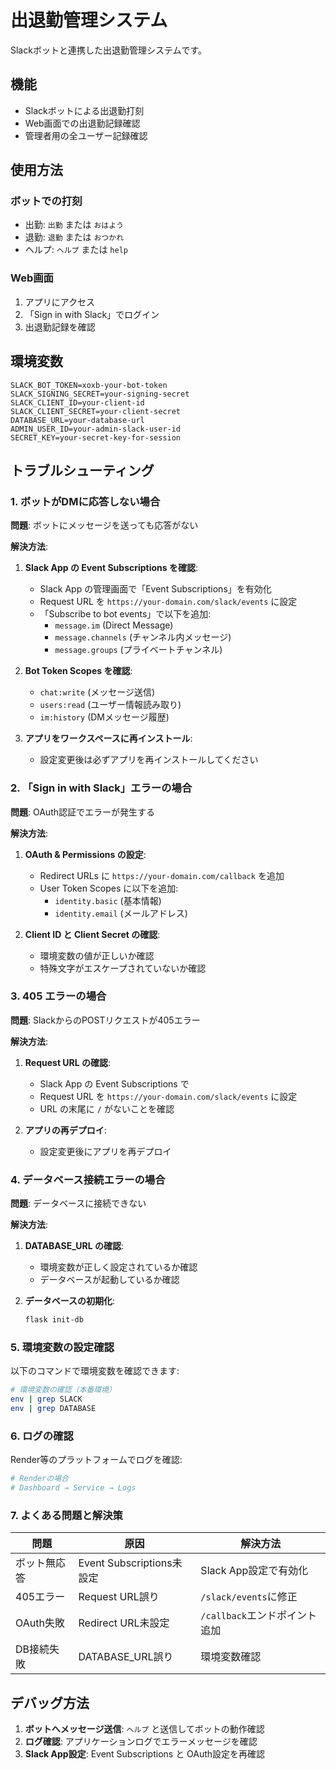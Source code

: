 # 出退勤管理システム

Slackボットと連携した出退勤管理システムです。

## 機能

- Slackボットによる出退勤打刻
- Web画面での出退勤記録確認
- 管理者用の全ユーザー記録確認

## 使用方法

### ボットでの打刻

- 出勤: `出勤` または `おはよう`
- 退勤: `退勤` または `おつかれ`
- ヘルプ: `ヘルプ` または `help`

### Web画面

1. アプリにアクセス
2. 「Sign in with Slack」でログイン
3. 出退勤記録を確認

## 環境変数

```
SLACK_BOT_TOKEN=xoxb-your-bot-token
SLACK_SIGNING_SECRET=your-signing-secret
SLACK_CLIENT_ID=your-client-id
SLACK_CLIENT_SECRET=your-client-secret
DATABASE_URL=your-database-url
ADMIN_USER_ID=your-admin-slack-user-id
SECRET_KEY=your-secret-key-for-session
```

## トラブルシューティング

### 1. ボットがDMに応答しない場合

**問題**: ボットにメッセージを送っても応答がない

**解決方法**:

1. **Slack App の Event Subscriptions を確認**:
   - Slack App の管理画面で「Event Subscriptions」を有効化
   - Request URL を `https://your-domain.com/slack/events` に設定
   - 「Subscribe to bot events」で以下を追加:
     - `message.im` (Direct Message)
     - `message.channels` (チャンネル内メッセージ)
     - `message.groups` (プライベートチャンネル)

2. **Bot Token Scopes を確認**:
   - `chat:write` (メッセージ送信)
   - `users:read` (ユーザー情報読み取り)
   - `im:history` (DMメッセージ履歴)

3. **アプリをワークスペースに再インストール**:
   - 設定変更後は必ずアプリを再インストールしてください

### 2. 「Sign in with Slack」エラーの場合

**問題**: OAuth認証でエラーが発生する

**解決方法**:

1. **OAuth & Permissions の設定**:
   - Redirect URLs に `https://your-domain.com/callback` を追加
   - User Token Scopes に以下を追加:
     - `identity.basic` (基本情報)
     - `identity.email` (メールアドレス)

2. **Client ID と Client Secret の確認**:
   - 環境変数の値が正しいか確認
   - 特殊文字がエスケープされていないか確認

### 3. 405 エラーの場合

**問題**: SlackからのPOSTリクエストが405エラー

**解決方法**:

1. **Request URL の確認**:
   - Slack App の Event Subscriptions で
   - Request URL を `https://your-domain.com/slack/events` に設定
   - URL の末尾に `/` がないことを確認

2. **アプリの再デプロイ**:
   - 設定変更後にアプリを再デプロイ

### 4. データベース接続エラーの場合

**問題**: データベースに接続できない

**解決方法**:

1. **DATABASE_URL の確認**:
   - 環境変数が正しく設定されているか確認
   - データベースが起動しているか確認

2. **データベースの初期化**:
   ```bash
   flask init-db
   ```

### 5. 環境変数の設定確認

以下のコマンドで環境変数を確認できます:

```bash
# 環境変数の確認（本番環境）
env | grep SLACK
env | grep DATABASE
```

### 6. ログの確認

Render等のプラットフォームでログを確認:

```bash
# Renderの場合
# Dashboard → Service → Logs
```

### 7. よくある問題と解決策

| 問題 | 原因 | 解決方法 |
|------|------|----------|
| ボット無応答 | Event Subscriptions未設定 | Slack App設定で有効化 |
| 405エラー | Request URL誤り | `/slack/events`に修正 |
| OAuth失敗 | Redirect URL未設定 | `/callback`エンドポイント追加 |
| DB接続失敗 | DATABASE_URL誤り | 環境変数確認 |

## デバッグ方法

1. **ボットへメッセージ送信**: `ヘルプ` と送信してボットの動作確認
2. **ログ確認**: アプリケーションログでエラーメッセージを確認
3. **Slack App設定**: Event Subscriptions と OAuth設定を再確認
